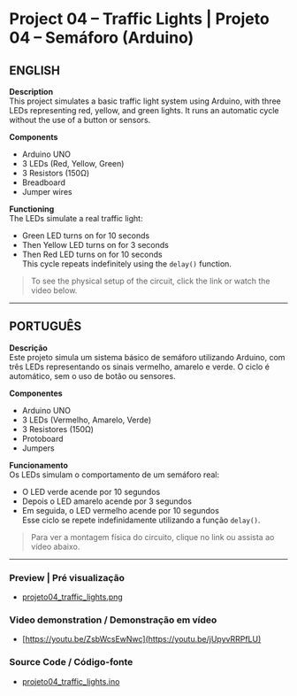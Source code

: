 # Project 04 – Traffic Lights | Projeto 04 – Semáforo (Arduino)

## ENGLISH

**Description**  
This project simulates a basic traffic light system using Arduino, with three LEDs representing red, yellow, and green lights. It runs an automatic cycle without the use of a button or sensors.

**Components**  
- Arduino UNO  
- 3 LEDs (Red, Yellow, Green)  
- 3 Resistors (150Ω)  
- Breadboard  
- Jumper wires  

**Functioning**  
The LEDs simulate a real traffic light:  
- Green LED turns on for 10 seconds  
- Then Yellow LED turns on for 3 seconds  
- Then Red LED turns on for 10 seconds  
This cycle repeats indefinitely using the `delay()` function.

> To see the physical setup of the circuit, click the link or watch the video below.
---

## PORTUGUÊS

**Descrição**  
Este projeto simula um sistema básico de semáforo utilizando Arduino, com três LEDs representando os sinais vermelho, amarelo e verde. O ciclo é automático, sem o uso de botão ou sensores.

**Componentes**  
- Arduino UNO  
- 3 LEDs (Vermelho, Amarelo, Verde)  
- 3 Resistores (150Ω)  
- Protoboard  
- Jumpers  

**Funcionamento**  
Os LEDs simulam o comportamento de um semáforo real:  
- O LED verde acende por 10 segundos  
- Depois o LED amarelo acende por 3 segundos  
- Em seguida, o LED vermelho acende por 10 segundos  
Esse ciclo se repete indefinidamente utilizando a função `delay()`.

> Para ver a montagem física do circuito, clique no link ou assista ao vídeo abaixo.
  
---
### Preview | Pré visualização
- [projeto04_traffic_lights.png](projeto04_traffic_lights.png)

###  Video demonstration / Demonstração em vídeo  
- [https://youtu.be/ZsbWcsEwNwc](https://youtu.be/jUpyvRRPfLU)

###  Source Code / Código-fonte  
- [projeto04_traffic_lights.ino](projeto04_traffic_lights.ino)

